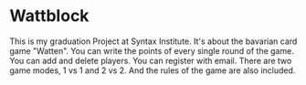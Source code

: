 # Wattblock

This is my graduation Project at Syntax Institute.
It's about the bavarian card game "Watten".
You can write the points of every single round of the game.
You can add and delete players.
You can register with email.
There are two game modes, 1 vs 1 and 2 vs 2.
And the rules of the game are also included.
